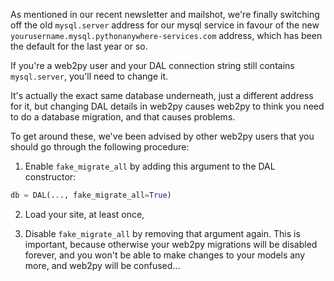 <!--
.. title: Web2py: how to do a fake migration to change database hostname
.. slug: web2pyfakemigration
.. date: 2016-04-07
.. tags:
.. category:
.. link:
.. description:
.. type: text
-->

As mentioned in our recent newsletter and mailshot, we're finally switching
off the old `mysql.server` address for our mysql service in favour of the 
new `yourusername.mysql.pythonanywhere-services.com` address, which has been
the default for the last year or so.

If you're a web2py user and your DAL connection string still contains
`mysql.server`, you'll need to change it. 

It's actually the exact same database underneath, just a different address for
it, but changing DAL details in web2py causes web2py to think you need to do a
database migration, and that causes problems.

To get around these, we've been advised by other web2py users that you should
go through the following procedure:


1. Enable `fake_migrate_all` by adding this argument to the DAL constructor:

```python
db = DAL(..., fake_migrate_all=True)
```

2. Load your site, at least once,

3. Disable `fake_migrate_all` by removing that argument again. This is important,
  because otherwise your web2py migrations will be disabled forever, and you won't
  be able to make changes to your models any more, and web2py will be confused...


